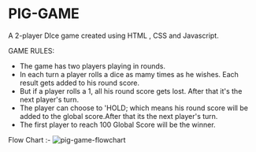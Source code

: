 # PIG-GAME
A 2-player DIce game created using HTML , CSS and Javascript.

GAME RULES:
 - The game has two players playing in rounds.
 - In each turn a player rolls a dice as mamy times as he wishes. Each result gets added to his round score.
 - But if a player rolls a 1, all his round score gets lost. After that it's the next player's turn.
 - The player can choose to 'HOLD; which means his round score will be added to the global score.After that its the next player's turn.
 - The first player to reach 100 Global Score will be the winner.

Flow Chart :-
![pig-game-flowchart](https://user-images.githubusercontent.com/44652823/97950852-3c719300-1dbe-11eb-814c-75adb57987e5.png)
